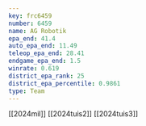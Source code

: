 ```yaml
---
key: frc6459
number: 6459
name: AG Robotik
epa_end: 41.4
auto_epa_end: 11.49
teleop_epa_end: 28.41
endgame_epa_end: 1.5
winrate: 0.619
district_epa_rank: 25
district_epa_percentile: 0.9861
type: Team
---
```

[[2024mil]]
[[2024tuis2]]
[[2024tuis3]]
